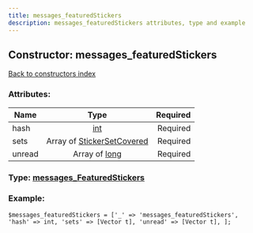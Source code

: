 ```yaml
---
title: messages_featuredStickers
description: messages_featuredStickers attributes, type and example
---
```

## Constructor: messages\_featuredStickers  
[Back to constructors index](index.md)



### Attributes:

| Name     |    Type       | Required |
|----------|:-------------:|---------:|
|hash|[int](../types/int.md) | Required|
|sets|Array of [StickerSetCovered](../types/StickerSetCovered.md) | Required|
|unread|Array of [long](../types/long.md) | Required|



### Type: [messages\_FeaturedStickers](../types/messages_FeaturedStickers.md)


### Example:

```
$messages_featuredStickers = ['_' => 'messages_featuredStickers', 'hash' => int, 'sets' => [Vector t], 'unread' => [Vector t], ];
```  

